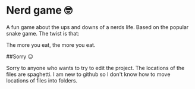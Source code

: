 # Nerd game 🤓

A fun game about the ups and downs of a nerds life. Based on the popular snake game. The twist is that:



The more you eat, the more you eat.


##Sorry 😐

Sorry to anyone who wants to try to edit the project. The locations of the files are spaghetti. I am new to github so I don't know how to move locations of files into folders.
